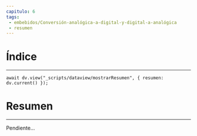 ```yaml
---
capitulo: 6
tags: 
 - embebidos/Conversión-analógica-a-digital-y-digital-a-analógica
 - resumen
---
```

# Índice
---
```dataviewjs
await dv.view("_scripts/dataview/mostrarResumen", { resumen: dv.current() });
```

# Resumen
---
Pendiente...